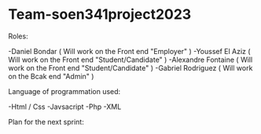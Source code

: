 # Team-soen341project2023


Roles: 

-Daniel Bondar ( Will work on the Front end "Employer" )
-Youssef El Aziz ( Will work on the Front end "Student/Candidate" ) 
-Alexandre Fontaine ( Will work on the Front end "Student/Candidate" )
-Gabriel Rodriguez ( Will work on the Bcak end "Admin" )


Language of programmation used: 

-Html / Css
-Javsacript
-Php
-XML


Plan for the next sprint:
